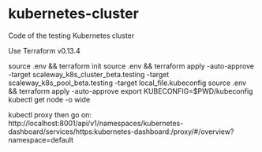 # kubernetes-cluster
Code of the testing Kubernetes cluster 

Use Terraform v0.13.4

source .env && terraform init
source .env && terraform apply -auto-approve -target scaleway_k8s_cluster_beta.testing -target scaleway_k8s_pool_beta.testing -target local_file.kubeconfig 
source .env && terraform apply -auto-approve
export KUBECONFIG=$PWD/kubeconfig
kubectl get node -o wide

kubectl proxy
then go on: http://localhost:8001/api/v1/namespaces/kubernetes-dashboard/services/https:kubernetes-dashboard:/proxy/#/overview?namespace=default
